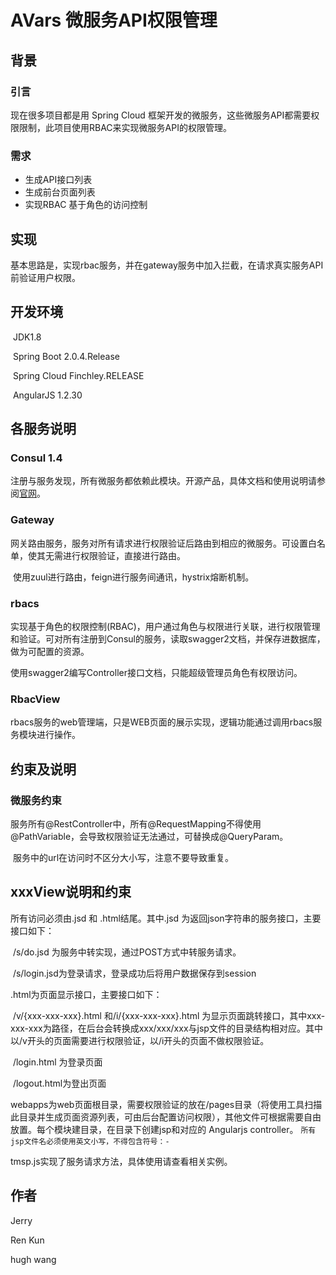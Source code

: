 # AVars 微服务API权限管理

## 背景
### 引言
  现在很多项目都是用 Spring Cloud 框架开发的微服务，这些微服务API都需要权限限制，此项目使用RBAC来实现微服务API的权限管理。
  
### 需求
* 生成API接口列表
* 生成前台页面列表
* 实现RBAC 基于角色的访问控制

## 实现
  基本思路是，实现rbac服务，并在gateway服务中加入拦截，在请求真实服务API前验证用户权限。


## 开发环境

​	JDK1.8

​	Spring Boot 2.0.4.Release

​	Spring Cloud Finchley.RELEASE

​	AngularJS 1.2.30

## 各服务说明

### Consul 1.4

​	注册与服务发现，所有微服务都依赖此模块。开源产品，具体文档和使用说明请参阅[官网](https://www.consul.io/)。

### Gateway

​	网关路由服务，服务对所有请求进行权限验证后路由到相应的微服务。可设置白名单，使其无需进行权限验证，直接进行路由。

​	使用zuul进行路由，feign进行服务间通讯，hystrix熔断机制。

### rbacs

​	实现基于角色的权限控制(RBAC)，用户通过角色与权限进行关联，进行权限管理和验证。可对所有注册到Consul的服务，读取swagger2文档，并保存进数据库，做为可配置的资源。

​	使用swagger2编写Controller接口文档，只能超级管理员角色有权限访问。

### RbacView

​	rbacs服务的web管理端，只是WEB页面的展示实现，逻辑功能通过调用rbacs服务模块进行操作。

## 约束及说明

### 微服务约束

​	服务所有@RestController中，所有@RequestMapping不得使用@PathVariable，会导致权限验证无法通过，可替换成@QueryParam。

​	服务中的url在访问时不区分大小写，注意不要导致重复。

## xxxView说明和约束

所有访问必须由.jsd 和 .html结尾。其中.jsd 为返回json字符串的服务接口，主要接口如下：

​	/s/do.jsd 为服务中转实现，通过POST方式中转服务请求。

​	/s/login.jsd为登录请求，登录成功后将用户数据保存到session 

.html为页面显示接口，主要接口如下：

​	/v/{xxx-xxx-xxx}.html 和/i/{xxx-xxx-xxx}.html 为显示页面跳转接口，其中xxx-xxx-xxx为路径，在后台会转换成xxx/xxx/xxx与jsp文件的目录结构相对应。其中以/v开头的页面需要进行权限验证，以/i开头的页面不做权限验证。

​	/login.html 为登录页面

​	/logout.html为登出页面

​	webapps为web页面根目录，需要权限验证的放在/pages目录（将使用工具扫描此目录并生成页面资源列表，可由后台配置访问权限），其他文件可根据需要自由放置。每个模块建目录，在目录下创建jsp和对应的 Angularjs controller。 `所有jsp文件名必须使用英文小写，不得包含符号：- `



  

tmsp.js实现了服务请求方法，具体使用请查看相关实例。

## 作者

Jerry

Ren Kun

hugh wang
